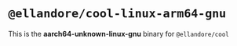 # `@ellandore/cool-linux-arm64-gnu`

This is the **aarch64-unknown-linux-gnu** binary for `@ellandore/cool`
